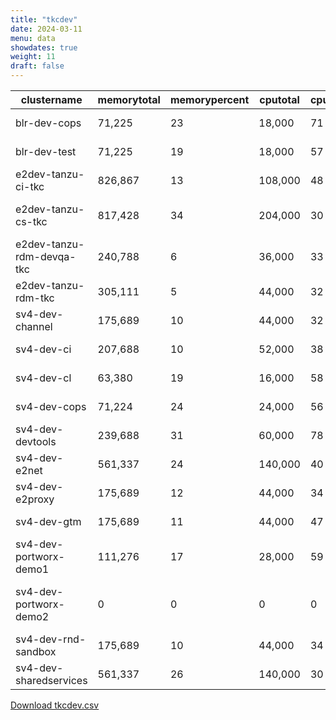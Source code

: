 ```yaml
---
title: "tkcdev"
date: 2024-03-11
menu: data
showdates: true
weight: 11
draft: false
---
```

<!--more-->
| clustername               | memorytotal | memorypercent | cputotal | cpupercent | nodecount | health       | message                                           |
| ------------------------- | ----------- | ------------- | -------- | ---------- | --------- | ------------ | ------------------------------------------------- |
| blr-dev-cops              |      71,225 |            23 |   18,000 |         71 |         6 | HEALTHY      | Cluster is healthy                                |
| blr-dev-test              |      71,225 |            19 |   18,000 |         57 |         6 | HEALTHY      | Cluster is healthy                                |
| e2dev-tanzu-ci-tkc        |     826,867 |            13 |  108,000 |         48 |         9 | HEALTHY      | Cluster is healthy                                |
| e2dev-tanzu-cs-tkc        |     817,428 |            34 |  204,000 |         30 |        27 | WARNING      | 1 node is in WARNING state.                       |
| e2dev-tanzu-rdm-devqa-tkc |     240,788 |             6 |   36,000 |         33 |         6 | HEALTHY      | Cluster is healthy                                |
| e2dev-tanzu-rdm-tkc       |     305,111 |             5 |   44,000 |         32 |         7 | HEALTHY      | Cluster is healthy                                |
| sv4-dev-channel           |     175,689 |            10 |   44,000 |         32 |         7 | HEALTHY      | Cluster is healthy                                |
| sv4-dev-ci                |     207,688 |            10 |   52,000 |         38 |         8 | HEALTHY      | Cluster is healthy                                |
| sv4-dev-cl                |      63,380 |            19 |   16,000 |         58 |         5 | HEALTHY      | Cluster is healthy                                |
| sv4-dev-cops              |      71,224 |            24 |   24,000 |         56 |         6 | HEALTHY      | Cluster is healthy                                |
| sv4-dev-devtools          |     239,688 |            31 |   60,000 |         78 |         9 | HEALTHY      | Cluster is healthy                                |
| sv4-dev-e2net             |     561,337 |            24 |  140,000 |         40 |        11 | HEALTHY      | Cluster is healthy                                |
| sv4-dev-e2proxy           |     175,689 |            12 |   44,000 |         34 |         7 | HEALTHY      | Cluster is healthy                                |
| sv4-dev-gtm               |     175,689 |            11 |   44,000 |         47 |         7 | HEALTHY      | Cluster is healthy                                |
| sv4-dev-portworx-demo1    |     111,276 |            17 |   28,000 |         59 |         7 | HEALTHY      | Cluster is healthy                                |
| sv4-dev-portworx-demo2    |           0 |             0 |        0 |          0 |         7 | DISCONNECTED | Disconnected. Last heartbeat 2024-02-27T08:07:27Z |
| sv4-dev-rnd-sandbox       |     175,689 |            10 |   44,000 |         34 |         7 | HEALTHY      | Cluster is healthy                                |
| sv4-dev-sharedservices    |     561,337 |            26 |  140,000 |         30 |        11 | HEALTHY      | Cluster is healthy                                |
[Download tkcdev.csv](/csv/tkcdev.csv)
